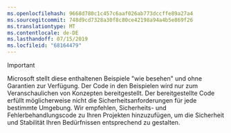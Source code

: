 ```yaml
---
ms.openlocfilehash: 9668d780c1c457c6aaf026ab773dccffe89a27a4
ms.sourcegitcommit: 748d9cd7328a30f8c80ce42198a94a4b5e869f26
ms.translationtype: MT
ms.contentlocale: de-DE
ms.lasthandoff: 07/15/2019
ms.locfileid: "68164479"
---
```

  
> [!IMPORTANT]
> Microsoft stellt diese enthaltenen Beispiele "wie besehen" und ohne Garantien zur Verfügung. Der Code in den Beispielen wird nur zum Veranschaulichen von Konzepten bereitgestellt. Der bereitgestellte Code erfüllt möglicherweise nicht die Sicherheitsanforderungen für jede bestimmte Umgebung. Wir empfehlen, Sicherheits\- und Fehlerbehandlungscode zu Ihren Projekten hinzuzufügen, um die Sicherheit und Stabilität Ihren Bedürfnissen entsprechend zu gestalten.
